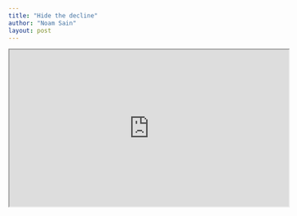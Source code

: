 ```yaml
---
title: "Hide the decline"
author: "Noam Sain"
layout: post
---
```


<iframe width="560" height="315" src="https://www.youtube.com/embed/1na4adCFiLw" title="Hide the decline"></iframe>
